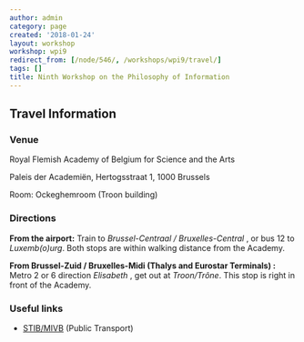 ```yaml
---
author: admin
category: page
created: '2018-01-24'
layout: workshop
workshop: wpi9
redirect_from: [/node/546/, /workshops/wpi9/travel/]
tags: []
title: Ninth Workshop on the Philosophy of Information
---
```


## Travel Information

### Venue

Royal Flemish Academy of Belgium for Science and the Arts

Paleis der Academiën, Hertogsstraat 1, 1000 Brussels

Room: Ockeghemroom (Troon building)

### Directions

 **From the airport:**  Train to _Brussel-Centraal / Bruxelles-Central_ , or
bus 12 to _Luxemb(o)urg_. Both stops are within walking distance from the
Academy.

 **From Brussel-Zuid / Bruxelles-Midi (Thalys and Eurostar Terminals) :**
Metro 2 or 6 direction _Elisabeth_ , get out at _Troon/Trône_. This stop is
right in front of the Academy.

### Useful links

  *  [STIB/MIVB](http://www.stib-mivb.be/index.htm?l=en) (Public Transport)

